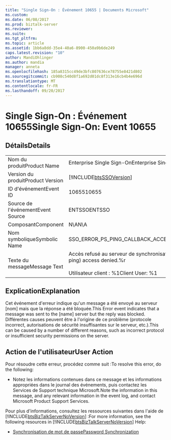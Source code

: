 ```yaml
---
title: "Single Sign-On : Événement 10655 | Documents Microsoft"
ms.custom: 
ms.date: 06/08/2017
ms.prod: biztalk-server
ms.reviewer: 
ms.suite: 
ms.tgt_pltfrm: 
ms.topic: article
ms.assetid: 1bb6a8dd-35e4-40a6-8900-450a9b6de249
caps.latest.revision: "10"
author: MandiOhlinger
ms.author: mandia
manager: anneta
ms.openlocfilehash: 185a8315cc49de3bfc807636ce78755e8421d802
ms.sourcegitcommit: cb908c540d8f1a692d01dc8f313e16cb4b4e696d
ms.translationtype: MT
ms.contentlocale: fr-FR
ms.lasthandoff: 09/20/2017
---
```

# <a name="single-sign-on-event-10655"></a><span data-ttu-id="ab1fe-102">Single Sign-On : Événement 10655</span><span class="sxs-lookup"><span data-stu-id="ab1fe-102">Single Sign-On: Event 10655</span></span>
## <a name="details"></a><span data-ttu-id="ab1fe-103">Détails</span><span class="sxs-lookup"><span data-stu-id="ab1fe-103">Details</span></span>  
  
|||  
|-|-|  
|<span data-ttu-id="ab1fe-104">Nom du produit</span><span class="sxs-lookup"><span data-stu-id="ab1fe-104">Product Name</span></span>|<span data-ttu-id="ab1fe-105">Enterprise Single Sign-On</span><span class="sxs-lookup"><span data-stu-id="ab1fe-105">Enterprise Single Sign-On</span></span>|  
|<span data-ttu-id="ab1fe-106">Version du produit</span><span class="sxs-lookup"><span data-stu-id="ab1fe-106">Product Version</span></span>|[!INCLUDE[btsSSOVersion](../includes/btsssoversion-md.md)]|  
|<span data-ttu-id="ab1fe-107">ID d'événement</span><span class="sxs-lookup"><span data-stu-id="ab1fe-107">Event ID</span></span>|<span data-ttu-id="ab1fe-108">10655</span><span class="sxs-lookup"><span data-stu-id="ab1fe-108">10655</span></span>|  
|<span data-ttu-id="ab1fe-109">Source de l'événement</span><span class="sxs-lookup"><span data-stu-id="ab1fe-109">Event Source</span></span>|<span data-ttu-id="ab1fe-110">ENTSSO</span><span class="sxs-lookup"><span data-stu-id="ab1fe-110">ENTSSO</span></span>|  
|<span data-ttu-id="ab1fe-111">Composant</span><span class="sxs-lookup"><span data-stu-id="ab1fe-111">Component</span></span>|<span data-ttu-id="ab1fe-112">N\A</span><span class="sxs-lookup"><span data-stu-id="ab1fe-112">N\A</span></span>|  
|<span data-ttu-id="ab1fe-113">Nom symbolique</span><span class="sxs-lookup"><span data-stu-id="ab1fe-113">Symbolic Name</span></span>|<span data-ttu-id="ab1fe-114">SSO_ERROR_PS_PING_CALLBACK_ACCESS_DENIED</span><span class="sxs-lookup"><span data-stu-id="ab1fe-114">SSO_ERROR_PS_PING_CALLBACK_ACCESS_DENIED</span></span>|  
|<span data-ttu-id="ab1fe-115">Texte du message</span><span class="sxs-lookup"><span data-stu-id="ab1fe-115">Message Text</span></span>|<span data-ttu-id="ab1fe-116">Accès refusé au serveur de synchronisation de mot de passe (pour ping).%r</span><span class="sxs-lookup"><span data-stu-id="ab1fe-116">Password sync server (for ping) access denied.%r</span></span><br /><br /> <span data-ttu-id="ab1fe-117">Utilisateur client : %1</span><span class="sxs-lookup"><span data-stu-id="ab1fe-117">Client User: %1</span></span>|  
  
## <a name="explanation"></a><span data-ttu-id="ab1fe-118">Explication</span><span class="sxs-lookup"><span data-stu-id="ab1fe-118">Explanation</span></span>  
 <span data-ttu-id="ab1fe-119">Cet événement d'erreur indique qu'un message a été envoyé au serveur [nom] mais que la réponse a été bloquée.</span><span class="sxs-lookup"><span data-stu-id="ab1fe-119">This Error event indicates that a message was sent to the [name] server but the reply was blocked.</span></span> <span data-ttu-id="ab1fe-120">Différentes causes peuvent être à l'origine de ce problème (protocole incorrect, autorisations de sécurité insuffisantes sur le serveur, etc.).</span><span class="sxs-lookup"><span data-stu-id="ab1fe-120">This can be caused by a number of different reasons, such as incorrect protocol or insufficient security permissions on the server.</span></span>  
  
## <a name="user-action"></a><span data-ttu-id="ab1fe-121">Action de l'utilisateur</span><span class="sxs-lookup"><span data-stu-id="ab1fe-121">User Action</span></span>  
 <span data-ttu-id="ab1fe-122">Pour résoudre cette erreur, procédez comme suit :</span><span class="sxs-lookup"><span data-stu-id="ab1fe-122">To resolve this error, do the following:</span></span>  
  
-   <span data-ttu-id="ab1fe-123">Notez les informations contenues dans ce message et les informations appropriées dans le journal des événements, puis contactez les Services de Support technique Microsoft.</span><span class="sxs-lookup"><span data-stu-id="ab1fe-123">Note the information in this message, and any relevant information in the event log, and contact Microsoft Product Support Services.</span></span>  
  
 <span data-ttu-id="ab1fe-124">Pour plus d'informations, consultez les ressources suivantes dans l'aide de [!INCLUDE[btsBizTalkServerNoVersion](../includes/btsbiztalkservernoversion-md.md)] :</span><span class="sxs-lookup"><span data-stu-id="ab1fe-124">For more information, see the following resources in [!INCLUDE[btsBizTalkServerNoVersion](../includes/btsbiztalkservernoversion-md.md)] Help:</span></span>  
  
-   [<span data-ttu-id="ab1fe-125">Synchronisation de mot de passe</span><span class="sxs-lookup"><span data-stu-id="ab1fe-125">Password Synchronization</span></span>](../core/password-synchronization2.md)